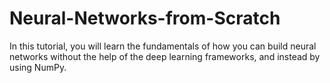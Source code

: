 # Neural-Networks-from-Scratch
In this tutorial, you will learn the fundamentals of how you can build neural networks without the help of the deep learning frameworks, and instead by using NumPy.
